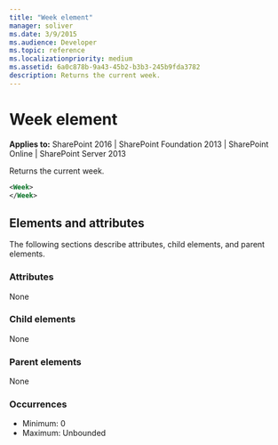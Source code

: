 ```yaml
---
title: "Week element"
manager: soliver
ms.date: 3/9/2015
ms.audience: Developer
ms.topic: reference
ms.localizationpriority: medium
ms.assetid: 6a0c878b-9a43-45b2-b3b3-245b9fda3782
description: Returns the current week.
---
```


# Week element

**Applies to:** SharePoint 2016 | SharePoint Foundation 2013 | SharePoint Online | SharePoint Server 2013

Returns the current week.

```XML
<Week>
</Week>
```

## Elements and attributes

The following sections describe attributes, child elements, and parent elements.

### Attributes

None

### Child elements

None

### Parent elements

None

### Occurrences

- Minimum: 0
- Maximum: Unbounded

<br/>
